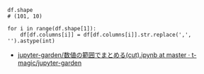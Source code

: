 ```
df.shape
# (101, 10)

for i in range(df.shape[1]):
    df[df.columns[i]] = df[df.columns[i]].str.replace(',', '').astype(int)
```

* [jupyter-garden/数値の範囲でまとめる(cut).ipynb at master · t-magic/jupyter-garden](https://github.com/t-magic/jupyter-garden/blob/master/Pandasチートシート/数値の範囲でまとめる(cut).ipynb)
    
